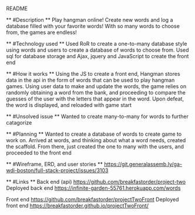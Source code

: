 README

** #Description **
Play hangman online! Create new words and log a database filled with your
favorite words! With so many words to choose from, the games are endless!

** #Technology used **
Used RoR to create a one-to-many database style using words and users to create a
database of words to choose from. Used sql for database storage and Ajax, jquery
and JavaScript to create the front end

** #How it works **
Using the JS to create a front end, Hangman stores data in the api in the form
of words that can be used to play hangman games. Using user data to make and
update the words, the game relies on randomly obtaining a word from the bank,
and proceeding to compare the guesses of the user with the letters that appear
in the word. Upon defeat, the word is displayed, and reloaded with game start

** #Unsolved issue **
Wanted to create many-to-many for words to further catagorize

** #Planning **
Wanted to create a database of words to create game to work on. Arrived at
words, and thinking about what a word needs, created the scaffold. From there,
just created the one to many with the users, and proceeded to the front end

** #Wireframe, ERD, and user stories **
https://git.generalassemb.ly/ga-wdi-boston/full-stack-project/issues/3103

** #Links **
Back end (api)
https://github.com/breakfastorder/project-two
Deployed back end
https://infinite-garden-55761.herokuapp.com/words


Front end
https://github.com/breakfastorder/projectTwoFront
Deployed front end
https://breakfastorder.github.io/projectTwoFront/
